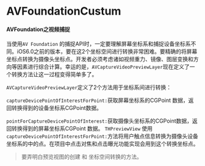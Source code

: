 # AVFoundationCustum


#### AVFoundation之视频捕捉
当使用`AV Foundation` 的捕捉API时，一定要理解屏幕坐标系和捕捉设备坐标系不同。iOS6.0之前的版本，要在这2个坐标空间进行转换非常困难。要精确的将屏幕坐标点转换为摄像头坐标点。开发者必须考虑诸如视频重力、镜像、图层变换和方向等因素进行综合计算。幸运的是，`AVCaptureVideoPreviewLayer`现在定义了一个转换方法让这一过程变得简单多了。

`AVCaptureVideoPreviewLayer`定义了2个方法用于坐标系间进行转换：

`captureDevicePointOfInterestForPoint:`获取屏幕坐标系的CGPoint 数据，返回转换得到的设备坐标系CGPoint数据。

`pointForCaptureDevicePointOfInterest:`获取摄像头坐标系的CGPoint数据，返回转换得到的屏幕坐标系CGPoint 数据。
`THPreviewView` 使用`captureDevicePointOfInterestForPoint:`方法将用户触点信息转换为摄像头设备坐标系的中的点。在项目中点击对焦和点击曝光功能实现会用到这个转换坐标点。

> 要弄明白预览视图的创建 和 坐标空间转换的方法。


